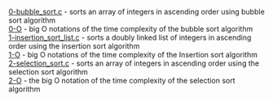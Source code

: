 [0-bubble_sort.c](0-bubble_sort.c) - sorts an array of integers in ascending order using bubble sort algorithm <br/>
[0-O](0-O) - big O notations of the time complexity of the bubble sort algorithm <br/>
[1-insertion_sort_list.c](1-insertion_sort_list.c) - sorts a doubly linked list of integers in ascending order using the insertion sort algorithm <br/>
[1-O](1-O) - big O notations of the time complexity of the Insertion sort algorithm <br/>
[2-selection_sort.c](2-selection_sort.c) - sorts an array of integers in ascending order using the selection sort algorithm <br/>
[2-O](2-O) - the big O notation of the time complexity of the selection sort algorithm <br/>
